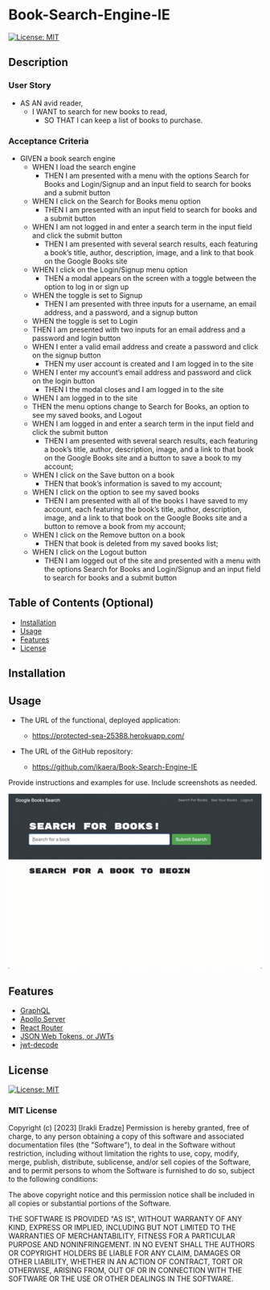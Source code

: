 # Book-Search-Engine-IE

[![License: MIT](https://img.shields.io/badge/License-MIT-yellow.svg)](https://opensource.org/licenses/MIT)

## Description

<!-- Provide a short description explaining the what, why, and how of your project. Use the following questions as a guide:

- What was your motivation?
- Why did you build this project? (Note: the answer is not "Because it was a homework assignment.")
- What problem does it solve?
- What did you learn? -->

### User Story

- AS AN avid reader,
  - I WANT to search for new books to read,
    - SO THAT I can keep a list of books to purchase.

### Acceptance Criteria

- GIVEN a book search engine
  - WHEN I load the search engine
    - THEN I am presented with a menu with the options Search for Books and Login/Signup and an input field to search for books and a submit button
  - WHEN I click on the Search for Books menu option
    - THEN I am presented with an input field to search for books and a submit button
  - WHEN I am not logged in and enter a search term in the input field and click the submit button
    - THEN I am presented with several search results, each featuring a book’s title, author, description, image, and a link to that book on the Google Books site
  - WHEN I click on the Login/Signup menu option
    - THEN a modal appears on the screen with a toggle between the option to log in or sign up
  - WHEN the toggle is set to Signup
    - THEN I am presented with three inputs for a username, an email address, and a password, and a signup button
  - WHEN the toggle is set to Login
  - THEN I am presented with two inputs for an email address and a password and login button
  - WHEN I enter a valid email address and create a password and click on the signup button
    - THEN my user account is created and I am logged in to the site
  - WHEN I enter my account’s email address and password and click on the login button
    - THEN I the modal closes and I am logged in to the site
  - WHEN I am logged in to the site
  - THEN the menu options change to Search for Books, an option to see my saved books, and Logout
  - WHEN I am logged in and enter a search term in the input field and click the submit button
    - THEN I am presented with several search results, each featuring a book’s title, author, description, image, and a link to that book on the Google Books site and a button to save a book to my account;
  - WHEN I click on the Save button on a book
    - THEN that book’s information is saved to my account;
  - WHEN I click on the option to see my saved books
    - THEN I am presented with all of the books I have saved to my account, each featuring the book’s title, author, description, image, and a link to that book on the Google Books site and a button to remove a book from my account;
  - WHEN I click on the Remove button on a book
    - THEN that book is deleted from my saved books list;
  - WHEN I click on the Logout button
    - THEN I am logged out of the site and presented with a menu with the options Search for Books and Login/Signup and an input field to search for books and a submit button

## Table of Contents (Optional)

<!-- If your README is long, add a table of contents to make it easy for users to find what they need. -->

- [Installation](#installation)
- [Usage](#usage)
- [Features](#features)
- [License](#license)
<!-- - [Credits](#credits) -->

## Installation

<!-- What are the steps required to install your project? Provide a step-by-step description of how to get the development environment running. -->

## Usage

- The URL of the functional, deployed application:

  - https://protected-sea-25388.herokuapp.com/

- The URL of the GitHub repository:
  - https://github.com/ikaera/Book-Search-Engine-IE

Provide instructions and examples for use. Include screenshots as needed.

<!-- To add a screenshot, create an `assets/images` folder in your repository and upload your screenshot to it. Then, using the relative filepath, add it to your README using the following syntax: -->

![alt text](/client/assets/21-mern-homework-demo-01.gif)

## Features

- [GraphQL](https://graphql.org/)
- [Apollo Server](https://www.apollographql.com/docs/apollo-server/)
- [React Router](https://reacttraining.com/react-router)
- [JSON Web Tokens, or JWTs](https://www.npmjs.com/package/jsonwebtoken)
- [jwt-decode](https://www.npmjs.com/package/jwt-decode)

<!-- If your project has a lot of features, list them here. -->

<!-- ## Credits

List your collaborators, if any, with links to their GitHub profiles.

If you used any third-party assets that require attribution, list the creators with links to their primary web presence in this section.

If you followed tutorials, include links to those here as well. -->

## License

[![License: MIT](https://img.shields.io/badge/License-MIT-yellow.svg)](https://opensource.org/licenses/MIT)
​

### MIT License

Copyright (c) [2023] [Irakli Eradze]
Permission is hereby granted, free of charge, to any person obtaining a copy
of this software and associated documentation files (the "Software"), to deal
in the Software without restriction, including without limitation the rights
to use, copy, modify, merge, publish, distribute, sublicense, and/or sell
copies of the Software, and to permit persons to whom the Software is
furnished to do so, subject to the following conditions:

The above copyright notice and this permission notice shall be included in all
copies or substantial portions of the Software.

THE SOFTWARE IS PROVIDED "AS IS", WITHOUT WARRANTY OF ANY KIND, EXPRESS OR
IMPLIED, INCLUDING BUT NOT LIMITED TO THE WARRANTIES OF MERCHANTABILITY,
FITNESS FOR A PARTICULAR PURPOSE AND NONINFRINGEMENT. IN NO EVENT SHALL THE
AUTHORS OR COPYRIGHT HOLDERS BE LIABLE FOR ANY CLAIM, DAMAGES OR OTHER
LIABILITY, WHETHER IN AN ACTION OF CONTRACT, TORT OR OTHERWISE, ARISING FROM,
OUT OF OR IN CONNECTION WITH THE SOFTWARE OR THE USE OR OTHER DEALINGS IN THE
SOFTWARE.

<!-- The last section of a high-quality README file is the license. This lets other developers know what they can and cannot do with your project. If you need help choosing a license, refer to [https://choosealicense.com/](https://choosealicense.com/).

---

🏆 The previous sections are the bare minimum, and your project will ultimately determine the content of this document. You might also want to consider adding the following sections.

## Badges

![badmath](https://img.shields.io/github/languages/top/lernantino/badmath)

Badges aren't necessary, per se, but they demonstrate street cred. Badges let other developers know that you know what you're doing. Check out the badges hosted by [shields.io](https://shields.io/). You may not understand what they all represent now, but you will in time. -->

<!-- ## How to Contribute

If you created an application or package and would like other developers to contribute it, you can include guidelines for how to do so. The [Contributor Covenant](https://www.contributor-covenant.org/) is an industry standard, but you can always write your own if you'd prefer.

## Tests

Go the extra mile and write tests for your application. Then provide examples on how to run them here. -->
